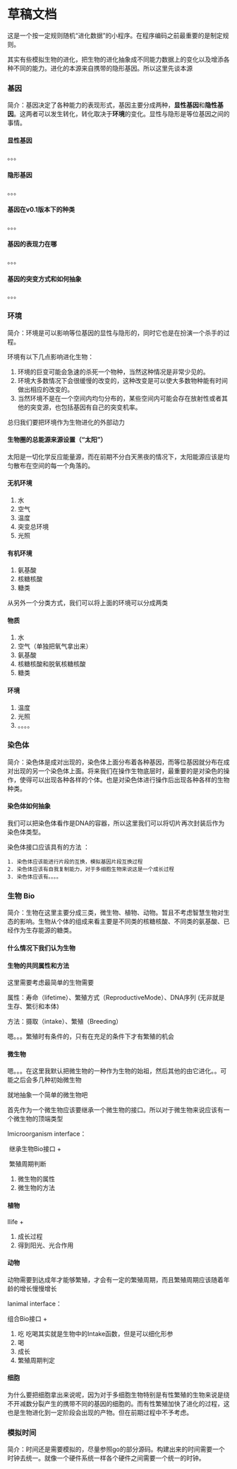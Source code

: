 # 草稿文档

这是一个按一定规则随机“进化数据”的小程序。在程序编码之前最重要的是制定规则。

其实有些模拟生物的进化，把生物的进化抽象成不同能力数据上的变化以及增添各种不同的能力。进化的本源来自携带的隐形基因。所以这里先谈本源

### 基因

简介：基因决定了各种能力的表现形式，基因主要分成两种，**显性基因**和**隐性基因**。这两者可以发生转化，转化取决于**环境**的变化。显性与隐形是等位基因之间的事情。

#### 显性基因

。。。

#### 隐形基因

。。。

#### 基因在v0.1版本下的种类

。。。

#### 基因的表现力在哪

。。。

#### 基因的突变方式和如何抽象

。。。



### 环境

简介：环境是可以影响等位基因的显性与隐形的，同时它也是在扮演一个杀手的过程。

环境有以下几点影响进化生物：

1. 环境的巨变可能会急速的杀死一个物种，当然这种情况是非常少见的。
2. 环境大多数情况下会很缓慢的改变的，这种改变是可以使大多数物种能有时间做出相应的改变的。
3. 当然环境不是在一个空间内均匀分布的，某些空间内可能会存在放射性或者其他的突变源，也包括基因有自己的突变机率。

总归我们要把环境作为生物进化的外部动力

#### 生物圈的总能源来源设置（“太阳”）

太阳是一切化学反应能量源，而在前期不分白天黑夜的情况下，太阳能源应该是均匀散布在空间的每一个角落的。

#### 无机环境

1. 水
2. 空气
3. 温度
4. 突变总环境
5. 光照

#### 有机环境

1. 氨基酸
2. 核糖核酸
3. 糖类

从另外一个分类方式，我们可以将上面的环境可以分成两类

#### 物质

1. 水
2. 空气（单独把氧气拿出来）
3. 氨基酸
4. 核糖核酸和脱氧核糖核酸
5. 糖类

#### 环境

1. 温度
2. 光照
3. 。。。。

### 染色体

简介：染色体是成对出现的，染色体上面分布着各种基因，而等位基因就分布在成对出现的另一个染色体上面。将来我们在操作生物底层时，最重要的是对染色的操作，使得可以出现各种各样的个体。也是对染色体进行操作后出现各种各样的生物种类。

#### 染色体如何抽象

我们可以把染色体看作是DNA的容器，所以这里我们可以将切片再次封装后作为染色体类型。

染色体接口应该具有的方法 ：

 	1. 染色体应该能进行片段的互换，模拟基因片段互换过程
 	2. 染色体应该有自我复制能力，对于多细胞生物来说这是一个成长过程
 	3. 染色体应该有。。。。





### 生物 Bio

简介：生物在这里主要分成三类，微生物、植物、动物。暂且不考虑智慧生物对生态的影响。生物从个体的组成来看主要是不同类的核糖核酸、不同类的氨基酸、已经作为生存能源的糖类。



#### 什么情况下我们认为生物

#### 生物的共同属性和方法

这里需要考虑最简单的生物需要

属性：寿命（lifetime）、繁殖方式（ReproductiveMode）、DNA序列    (无非就是生存、繁衍和本体)

方法：摄取（intake）、繁殖（Breeding）

嗯。。。繁殖时有条件的，只有在充足的条件下才有繁殖的机会

#### 微生物

嗯。。。在这里我默认把微生物的一种作为生物的始祖，然后其他的由它进化。。可能之后会多几种初始微生物

就地抽象一个简单的微生物吧

首先作为一个微生物应该要继承一个微生物的接口。所以对于微生物来说应该有一个微生物的顶端类型

Imicroorganism interface：

​	继承生物Bio接口 + 

​	繁殖周期判断

1. 微生物的属性 
2. 微生物的方法



#### 植物

Ilife +

1. 成长过程
2. 得到阳光、光合作用

#### 动物

动物需要到达成年才能够繁殖，才会有一定的繁殖周期，而且繁殖周期应该随着年龄的增长慢慢增长

Ianimal interface：

组合Bio接口 +

1. 吃						吃喝其实就是生物中的Intake函数，但是可以细化形参
2. 喝
3. 成长
4. 繁殖周期判定

#### 细胞

为什么要把细胞拿出来说呢，因为对于多细胞生物特别是有性繁殖的生物来说是绕不开减数分裂产生的携带不同的基因的细胞的。而有性繁殖加快了进化的过程，这也是生物进化到一定阶段会出现的产物。但在前期过程中不予考虑。

### 模拟时间

简介：时间还是需要模拟的，尽量参照go的部分源码。构建出来的时间需要一个时钟去统一。就像一个硬件系统一样各个硬件之间需要一个统一的时钟。